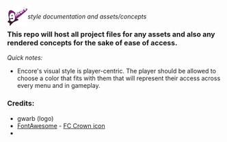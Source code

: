 <a href="url"><img src="/logo/png/encore-logo.png" align="left" height="48" width="48" ></a>    
*style documentation and assets/concepts*
 
### This repo will host all project files for any assets and also any rendered concepts for the sake of ease of access.

*Quick notes:*

- Encore's visual style is player-centric. The player should be allowed to choose a color that fits with them that will represent their access across every menu and in gameplay. 


### Credits:

- gwarb (logo)
- [FontAwesome](https://fontawesome.com/) - [FC Crown icon](https://fontawesome.com/icons/crown?f=classic&s=solid)
- 